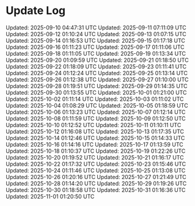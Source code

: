 <!--
MIT License

Copyright (c) 2025 Japer Technology Pty. Ltd.

Permission is hereby granted, free of charge, to any person obtaining a copy
of this software and associated documentation files (the "Software"), to deal
in the Software without restriction, including without limitation the rights
to use, copy, modify, merge, publish, distribute, sublicense, and/or sell
copies of the Software, and to permit persons to whom the Software is
furnished to do so, subject to the following conditions:

The above copyright notice and this permission notice shall be included in all
copies or substantial portions of the Software.

THE SOFTWARE IS PROVIDED "AS IS", WITHOUT WARRANTY OF ANY KIND, EXPRESS OR
IMPLIED, INCLUDING BUT NOT LIMITED TO THE WARRANTIES OF MERCHANTABILITY,
FITNESS FOR A PARTICULAR PURPOSE AND NONINFRINGEMENT. IN NO EVENT SHALL THE
AUTHORS OR COPYRIGHT HOLDERS BE LIABLE FOR ANY CLAIM, DAMAGES OR OTHER
LIABILITY, WHETHER IN AN ACTION OF CONTRACT, TORT OR OTHERWISE, ARISING FROM,
OUT OF OR IN CONNECTION WITH THE SOFTWARE OR THE USE OR OTHER DEALINGS IN THE
SOFTWARE.
-->
# Update Log

Updated: 2025-09-10 04:47:31 UTC
Updated: 2025-09-11 07:11:09 UTC
Updated: 2025-09-12 01:10:24 UTC
Updated: 2025-09-13 01:07:15 UTC
Updated: 2025-09-14 01:16:53 UTC
Updated: 2025-09-15 01:17:18 UTC
Updated: 2025-09-16 01:11:23 UTC
Updated: 2025-09-17 01:11:06 UTC
Updated: 2025-09-18 01:11:05 UTC
Updated: 2025-09-19 01:13:34 UTC
Updated: 2025-09-20 01:09:59 UTC
Updated: 2025-09-21 01:18:50 UTC
Updated: 2025-09-22 01:18:09 UTC
Updated: 2025-09-23 01:11:41 UTC
Updated: 2025-09-24 01:12:24 UTC
Updated: 2025-09-25 01:13:14 UTC
Updated: 2025-09-26 01:12:38 UTC
Updated: 2025-09-27 01:10:00 UTC
Updated: 2025-09-28 01:19:51 UTC
Updated: 2025-09-29 01:14:35 UTC
Updated: 2025-09-30 01:13:55 UTC
Updated: 2025-10-01 01:21:00 UTC
Updated: 2025-10-02 01:11:14 UTC
Updated: 2025-10-03 01:11:02 UTC
Updated: 2025-10-04 01:08:29 UTC
Updated: 2025-10-05 01:18:59 UTC
Updated: 2025-10-06 01:13:23 UTC
Updated: 2025-10-07 01:12:14 UTC
Updated: 2025-10-08 01:11:59 UTC
Updated: 2025-10-09 01:12:50 UTC
Updated: 2025-10-10 01:12:52 UTC
Updated: 2025-10-11 01:10:11 UTC
Updated: 2025-10-12 01:16:08 UTC
Updated: 2025-10-13 01:17:35 UTC
Updated: 2025-10-14 01:12:46 UTC
Updated: 2025-10-15 01:14:33 UTC
Updated: 2025-10-16 01:14:16 UTC
Updated: 2025-10-17 01:13:59 UTC
Updated: 2025-10-18 01:10:37 UTC
Updated: 2025-10-19 01:22:26 UTC
Updated: 2025-10-20 01:19:52 UTC
Updated: 2025-10-21 01:16:17 UTC
Updated: 2025-10-22 01:17:32 UTC
Updated: 2025-10-23 01:15:46 UTC
Updated: 2025-10-24 01:11:46 UTC
Updated: 2025-10-25 01:13:08 UTC
Updated: 2025-10-26 01:20:16 UTC
Updated: 2025-10-27 01:21:49 UTC
Updated: 2025-10-28 01:14:20 UTC
Updated: 2025-10-29 01:19:26 UTC
Updated: 2025-10-30 01:18:58 UTC
Updated: 2025-10-31 01:16:36 UTC
Updated: 2025-11-01 01:20:50 UTC
